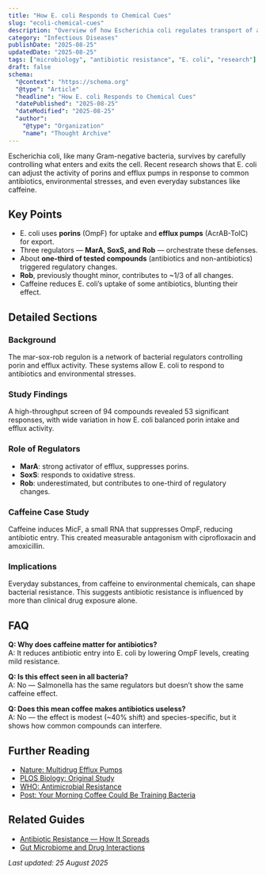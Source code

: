 ```yaml
---
title: "How E. coli Responds to Chemical Cues"
slug: "ecoli-chemical-cues"
description: "Overview of how Escherichia coli regulates transport of antibiotics and other chemicals through porins and efflux pumps."
category: "Infectious Diseases"
publishDate: "2025-08-25"
updatedDate: "2025-08-25"
tags: ["microbiology", "antibiotic resistance", "E. coli", "research"]
draft: false
schema:
  "@context": "https://schema.org"
  "@type": "Article"
  "headline": "How E. coli Responds to Chemical Cues"
  "datePublished": "2025-08-25"
  "dateModified": "2025-08-25"
  "author":
    "@type": "Organization"
    "name": "Thought Archive"
---
```


Escherichia coli, like many Gram-negative bacteria, survives by carefully controlling what enters and exits the cell. Recent research shows that E. coli can adjust the activity of porins and efflux pumps in response to common antibiotics, environmental stresses, and even everyday substances like caffeine.

## Key Points
- E. coli uses **porins** (OmpF) for uptake and **efflux pumps** (AcrAB-TolC) for export.  
- Three regulators — **MarA, SoxS, and Rob** — orchestrate these defenses.  
- About **one-third of tested compounds** (antibiotics and non-antibiotics) triggered regulatory changes.  
- **Rob**, previously thought minor, contributes to ~1/3 of all changes.  
- Caffeine reduces E. coli’s uptake of some antibiotics, blunting their effect.  

## Detailed Sections

### Background
The mar-sox-rob regulon is a network of bacterial regulators controlling porin and efflux activity. These systems allow E. coli to respond to antibiotics and environmental stresses.

### Study Findings
A high-throughput screen of 94 compounds revealed 53 significant responses, with wide variation in how E. coli balanced porin intake and efflux activity.

### Role of Regulators
- **MarA**: strong activator of efflux, suppresses porins.  
- **SoxS**: responds to oxidative stress.  
- **Rob**: underestimated, but contributes to one-third of regulatory changes.  

### Caffeine Case Study
Caffeine induces MicF, a small RNA that suppresses OmpF, reducing antibiotic entry. This created measurable antagonism with ciprofloxacin and amoxicillin.

### Implications
Everyday substances, from caffeine to environmental chemicals, can shape bacterial resistance. This suggests antibiotic resistance is influenced by more than clinical drug exposure alone.

## FAQ

**Q: Why does caffeine matter for antibiotics?**  
A: It reduces antibiotic entry into E. coli by lowering OmpF levels, creating mild resistance.  

**Q: Is this effect seen in all bacteria?**  
A: No — Salmonella has the same regulators but doesn’t show the same caffeine effect.  

**Q: Does this mean coffee makes antibiotics useless?**  
A: No — the effect is modest (~40% shift) and species-specific, but it shows how common compounds can interfere.  

## Further Reading
- [Nature: Multidrug Efflux Pumps](https://doi.org/10.1038/s41579-018-0048-6)  
- [PLOS Biology: Original Study](https://doi.org/10.1371/journal.pbio.3003260)  
- [WHO: Antimicrobial Resistance](https://www.who.int/news-room/fact-sheets/detail/antimicrobial-resistance)  
- [Post: Your Morning Coffee Could Be Training Bacteria](/posts/coffee-bacteria-antibiotics)

## Related Guides
- [Antibiotic Resistance — How It Spreads](/guides/antibiotic-resistance)  
- [Gut Microbiome and Drug Interactions](/guides/gut-microbiome-drugs)

_Last updated: 25 August 2025_
